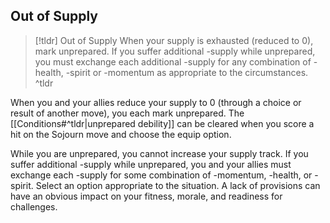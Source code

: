## Out of Supply
>[!tldr] Out of Supply
>When your supply is exhausted (reduced to 0), mark unprepared. If you suffer additional -supply while unprepared, you must exchange each additional -supply for any combination of -health, -spirit or -momentum as appropriate to the circumstances.
>^tldr

When you and your allies reduce your supply to 0 (through a choice or result of another move), you each mark unprepared. The [[Conditions#^tldr|unprepared debility]]  can be cleared when you score a hit on the Sojourn move and choose the equip option.

While you are unprepared, you cannot increase your supply track. If you suffer additional -supply while unprepared, you and your allies must exchange each -supply for some combination of -momentum, -health, or -spirit. Select an option appropriate to the situation. A lack of provisions can have an obvious impact on your fitness, morale, and readiness for challenges.
